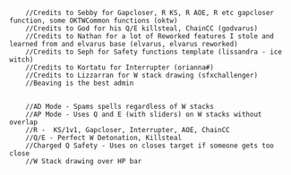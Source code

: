         //Credits to Sebby for Gapcloser, R KS, R AOE, R etc gapcloser function, some OKTWCommon functions (oktw)
		//Credits to God for his Q/E killsteal, ChainCC (godvarus)
		//Credits to Nathan for a lot of Reworked features I stole and learned from and elvarus base (elvarus, elvarus reworked)
		//Credits to Seph for Safety functions template (lissandra - ice witch)
		//Credits to Kortatu for Interrupter (orianna#)
		//Credits to Lizzarran for W stack drawing (sfxchallenger)
		//Beaving is the best admin


		//AD Mode - Spams spells regardless of W stacks
		//AP Mode - Uses Q and E (with sliders) on W stacks without overlap
		//R -  KS/1v1, Gapcloser, Interrupter, AOE, ChainCC
		//Q/E - Perfect W Detonation, Killsteal
		//Charged Q Safety - Uses on closes target if someone gets too close
		//W Stack drawing over HP bar
